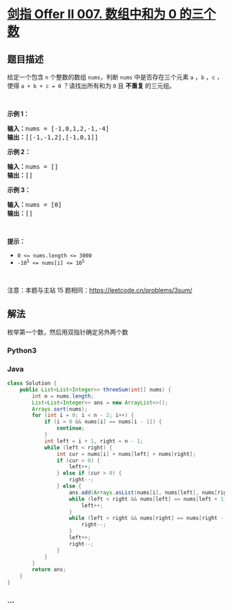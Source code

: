 # [剑指 Offer II 007. 数组中和为 0 的三个数](https://leetcode.cn/problems/1fGaJU)

## 题目描述

<!-- 这里写题目描述 -->

<p>给定一个包含 <code>n</code> 个整数的数组&nbsp;<code>nums</code>，判断&nbsp;<code>nums</code>&nbsp;中是否存在三个元素&nbsp;<code>a</code> ，<code>b</code> ，<code>c</code> <em>，</em>使得&nbsp;<code>a + b + c = 0</code> ？请找出所有和为 <code>0</code> 且&nbsp;<strong>不重复&nbsp;</strong>的三元组。</p>

<p>&nbsp;</p>

<p><strong>示例 1：</strong></p>

<pre>
<strong>输入：</strong>nums = [-1,0,1,2,-1,-4]
<strong>输出：</strong>[[-1,-1,2],[-1,0,1]]
</pre>

<p><strong>示例 2：</strong></p>

<pre>
<strong>输入：</strong>nums = []
<strong>输出：</strong>[]
</pre>

<p><strong>示例 3：</strong></p>

<pre>
<strong>输入：</strong>nums = [0]
<strong>输出：</strong>[]
</pre>

<p>&nbsp;</p>

<p><strong>提示：</strong></p>

<ul>
	<li><code>0 &lt;= nums.length &lt;= 3000</code></li>
	<li><code>-10<sup>5</sup> &lt;= nums[i] &lt;= 10<sup>5</sup></code></li>
</ul>

<p>&nbsp;</p>

<p><meta charset="UTF-8" />注意：本题与主站 15&nbsp;题相同：<a href="https://leetcode.cn/problems/3sum/">https://leetcode.cn/problems/3sum/</a></p>

## 解法

<!-- 这里可写通用的实现逻辑 -->

枚举第一个数，然后用双指针确定另外两个数

<!-- tabs:start -->

### **Python3**

<!-- 这里可写当前语言的特殊实现逻辑 -->



### **Java**

<!-- 这里可写当前语言的特殊实现逻辑 -->

```java
class Solution {
    public List<List<Integer>> threeSum(int[] nums) {
        int n = nums.length;
        List<List<Integer>> ans = new ArrayList<>();
        Arrays.sort(nums);
        for (int i = 0; i < n - 2; i++) {
            if (i > 0 && nums[i] == nums[i - 1]) {
                continue;
            }
            int left = i + 1, right = n - 1;
            while (left < right) {
                int cur = nums[i] + nums[left] + nums[right];
                if (cur < 0) {
                    left++;
                } else if (cur > 0) {
                    right--;
                } else {
                    ans.add(Arrays.asList(nums[i], nums[left], nums[right]));
                    while (left < right && nums[left] == nums[left + 1]) {
                        left++;
                    }
                    while (left < right && nums[right] == nums[right - 1]) {
                        right--;
                    }
                    left++;
                    right--;
                }
            }
        }
        return ans;
    }
}
```









### **...**

```

```


